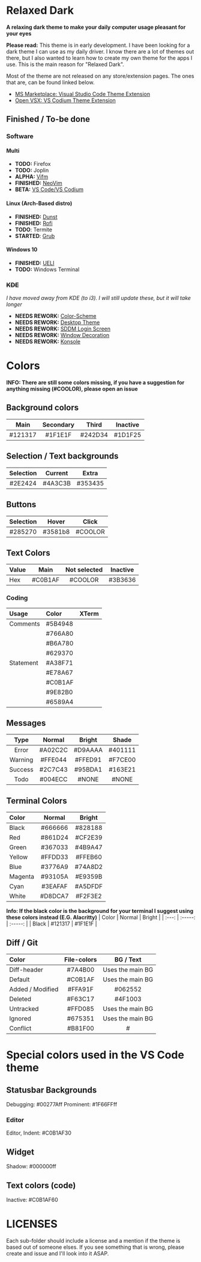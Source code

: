 # Relaxed Dark
**A relaxing dark theme to make your daily computer usage pleasant for your eyes**

**Please read:** This theme is in early development. I have been looking for a dark theme I can use as my daily driver. I know there are a lot of themes out there, but I also wanted to learn how to create my own theme for the apps I use. This is the main reason for "Relaxed Dark".

Most of the theme are not released on any store/extension pages. The ones that are, can be found linked below.

- [MS Marketplace: Visual Studio Code Theme Extension](https://marketplace.visualstudio.com/items?itemName=TobiasDev.relaxed-dark)
- [Open VSX: VS Codium Theme Extension](https://open-vsx.org/extension/TobiasDev/relaxed-dark)

## Finished / To-be done
### Software
#### Multi
- **TODO:** Firefox
- **TODO:** Joplin
- **ALPHA:** [Vifm](https://github.com/TobiasDev/relaxed-dark/tree/master/Apps/Vifm)
- **FINISHED:** [NeoVim](https://github.com/TobiasDev/relaxed-dark/tree/master/Apps/NeoVim)
- **BETA:** [VS Code/VS Codium](https://github.com/TobiasDev/relaxed-dark-vs-code)

#### Linux (Arch-Based distro)
- **FINISHED:** [Dunst](https://github.com/TobiasDev/relaxed-dark/tree/master/Apps/Dunst) 
- **FINISHED:** [Rofi](https://github.com/TobiasDev/relaxed-dark/tree/master/Apps/Rofi)
- **TODO**: Termite 
- **STARTED**: [Grub](https://github.com/TobiasDev/relaxed-dark/tree/master/Apps/grub)

#### Windows 10
- **FINISHED:** [UELI](https://github.com/TobiasDev/relaxed-dark/tree/master/Apps/UELI)
- **TODO:** Windows Terminal 

### ~~KDE~~
_I have moved away from KDE (to i3). I will still update these, but it will take longer_
- **NEEDS REWORK:** [Color-Scheme](https://github.com/TobiasDev/relaxed-dark/tree/master/KDE/color-scheme)
- **NEEDS REWORK:** [Desktop Theme](https://github.com/TobiasDev/relaxed-dark/tree/master/KDE/desktop-theme)
- **NEEDS REWORK:** [SDDM Login Screen](https://github.com/TobiasDev/relaxed-dark/tree/master/KDE/sddm-login-screen)
- **NEEDS REWORK:** [Window Decoration](https://github.com/TobiasDev/relaxed-dark/tree/master/KDE/window-decoration)
- **NEEDS REWORK:** [Konsole](https://github.com/TobiasDev/relaxed-dark/tree/master/Apps/Konsole)

# Colors
**INFO: There are still some colors missing, if you have a suggestion for anything missing (#COOLOR), please open an issue**

## Background colors
|  Main   | Secondary |  Third  | Inactive |
| :-----: | :-------: | :-----: | :------: |
| #121317 |  #1F1E1F  | #242D34 | #1D1F25  |

## Selection / Text backgrounds
| Selection | Current |  Extra  |
| :-------: | :-----: | :-----: |
|  #2E2424  | #4A3C3B | #353435 |

## Buttons
| Selection |  Hover  |  Click  |
| :-------: | :-----: | :-----: |
|  #285270  | #3581b8 | #COOLOR | 

## Text Colors
| Value   | Main      | Not selected | Inactive   |
| :------ | :-------: | :----------: | :--------: |
| Hex     | #C0B1AF   | #COOLOR      | #3B3636    |

### Coding
| Usage     | Color     | XTerm   |
| :---      | :-------- | :-----: |
| Comments  | #5B4948   |         |
|           | #766A80   |         |
|           | #B6A780   |         |
|           | #629370   |         |
| Statement | #A38F71   |         |
|           | #E78A67   |         |
|           | #C0B1AF   |         |
|           | #9E82B0   |         |
|           | #6589A4   |         |

## Messages
| Type    | Normal  | Bright  | Shade   |
|:-------:|:-------:|:-------:|:-------:|
| Error   | #A02C2C | #D9AAAA | #401111 |
| Warning | #FFE044 | #FFED91 | #F7CE00 |
| Success | #2C7C43 | #95BDA1 | #163E21 |
| Todo    | #004ECC | #NONE   | #NONE   |

## Terminal Colors
| Color   | Normal  | Bright  |
|:--------|:-------:|:-------:|
| Black   | #666666 | #828188 |
| Red     | #861D24 | #CF2E39 |
| Green   | #367033 | #4B9A47 |
| Yellow  | #FFDD33 | #FFEB60 |
| Blue    | #3776A9 | #74A8D2 |
| Magenta | #93105A | #E9359B |
| Cyan    | #3EAFAF | #A5DFDF |
| White   | #D8DCA7 | #F2F3E2 |

**Info: If the black color is the background for your terminal I suggest using these colors instead (E.G. Alacritty)**
| Color | Normal  | Bright  |
| :---: | :-----: | :-----: |
| Black | #121317 | #1F1E1F |

## Diff / Git
| Color                   | File-colors     | BG / Text               |
| :---------------------- | :-------------: | :---------------------: |
| Diff-header             | #7A4B00         | Uses the main BG        |
| Default                 | #C0B1AF         | Uses the main BG        |
| Added / Modified        | #FFA91F         | #062552                 |
| Deleted                 | #F63C17         | #4F1003                 |
| Untracked               | #FFD085         | Uses the main BG        |
| Ignored                 | #675351         | Uses the main BG        |
| Conflict                | #B81F00         | #                       |

# Special colors used in the VS Code theme
## Statusbar Backgrounds
Debugging: #00277Aff
Prominent: #1F66FFff

### Editor
Editor, Indent: #C0B1AF30

## Widget
Shadow: #000000ff

## Text colors (code)
Inactive: #C0B1AF60

# LICENSES
Each sub-folder should include a license and a mention if the theme is based out of someone elses. If you see something that is wrong, please create and issue and I'll look into it ASAP.
